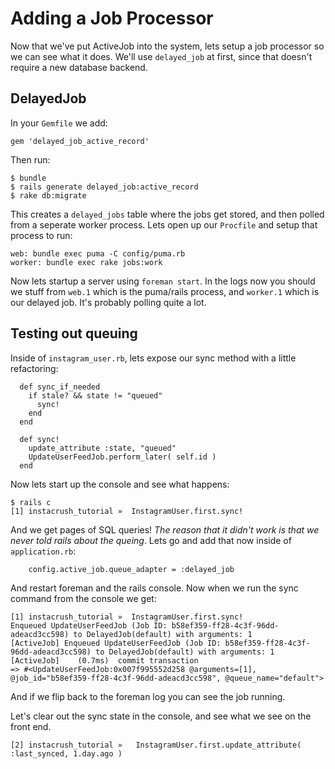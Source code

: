 # Adding a Job Processor

Now that we've put ActiveJob into the system, lets setup a job processor so we can see what it does.  We'll use `delayed_job` at first, since that doesn't require a new database backend.

## DelayedJob

In your `Gemfile` we add:

```
gem 'delayed_job_active_record'
```

Then run:

```
$ bundle
$ rails generate delayed_job:active_record
$ rake db:migrate
```

This creates a `delayed_jobs` table where the jobs get stored, and then polled from a seperate worker process.  Lets open up our `Procfile` and setup that process to run:

```
web: bundle exec puma -C config/puma.rb
worker: bundle exec rake jobs:work
```

Now lets startup a server using `foreman start`.  In the logs now you should we stuff from `web.1` which is the puma/rails process, and `worker.1` which is our delayed job.  It's probably polling quite a lot.

## Testing out queuing

Inside of `instagram_user.rb`, lets expose our sync method with a little refactoring:

```
  def sync_if_needed
    if stale? && state != "queued"
      sync!
    end
  end

  def sync!
    update_attribute :state, "queued"
    UpdateUserFeedJob.perform_later( self.id )
  end
```

Now lets start up the console and see what happens:

```
$ rails c
[1] instacrush_tutorial »  InstagramUser.first.sync!
```

And we get pages of SQL queries! _The reason that it didn't work is that we never told rails about the queing_.  Lets go and add that now inside of `application.rb`:

```
    config.active_job.queue_adapter = :delayed_job
```

And restart foreman and the rails console.  Now when we run the sync command from the console we get:

```
[1] instacrush_tutorial »  InstagramUser.first.sync!
Enqueued UpdateUserFeedJob (Job ID: b58ef359-ff28-4c3f-96dd-adeacd3cc598) to DelayedJob(default) with arguments: 1
[ActiveJob] Enqueued UpdateUserFeedJob (Job ID: b58ef359-ff28-4c3f-96dd-adeacd3cc598) to DelayedJob(default) with arguments: 1
[ActiveJob]    (0.7ms)  commit transaction
=> #<UpdateUserFeedJob:0x007f995552d258 @arguments=[1], @job_id="b58ef359-ff28-4c3f-96dd-adeacd3cc598", @queue_name="default">

```

And if we flip back to the foreman log you can see the job running.

Let's clear out the sync state in the console, and see what we see on the front end.

```
[2] instacrush_tutorial »   InstagramUser.first.update_attribute( :last_synced, 1.day.ago )
```



